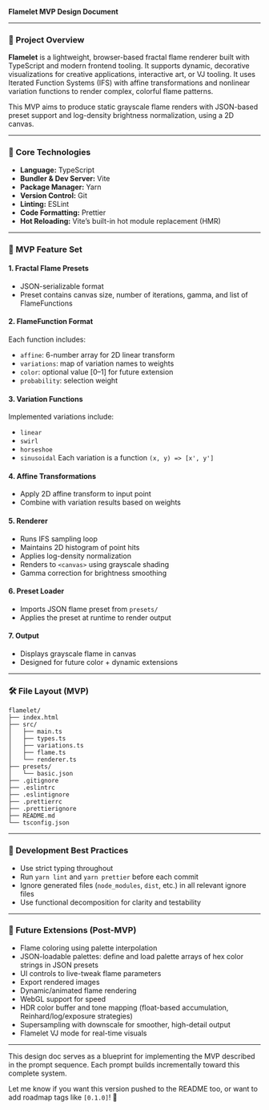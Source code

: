 **Flamelet MVP Design Document**

---

### 📌 Project Overview

**Flamelet** is a lightweight, browser-based fractal flame renderer built with TypeScript and modern frontend tooling. It supports dynamic, decorative visualizations for creative applications, interactive art, or VJ tooling. It uses Iterated Function Systems (IFS) with affine transformations and nonlinear variation functions to render complex, colorful flame patterns.

This MVP aims to produce static grayscale flame renders with JSON-based preset support and log-density brightness normalization, using a 2D canvas.

---

### 🔧 Core Technologies

- **Language:** TypeScript
- **Bundler & Dev Server:** Vite
- **Package Manager:** Yarn
- **Version Control:** Git
- **Linting:** ESLint
- **Code Formatting:** Prettier
- **Hot Reloading:** Vite’s built-in hot module replacement (HMR)

---

### 🧱 MVP Feature Set

#### 1. **Fractal Flame Presets**

- JSON-serializable format
- Preset contains canvas size, number of iterations, gamma, and list of FlameFunctions

#### 2. **FlameFunction Format**

Each function includes:

- `affine`: 6-number array for 2D linear transform
- `variations`: map of variation names to weights
- `color`: optional value \[0–1] for future extension
- `probability`: selection weight

#### 3. **Variation Functions**

Implemented variations include:

- `linear`
- `swirl`
- `horseshoe`
- `sinusoidal`
  Each variation is a function `(x, y) => [x', y']`

#### 4. **Affine Transformations**

- Apply 2D affine transform to input point
- Combine with variation results based on weights

#### 5. **Renderer**

- Runs IFS sampling loop
- Maintains 2D histogram of point hits
- Applies log-density normalization
- Renders to `<canvas>` using grayscale shading
- Gamma correction for brightness smoothing

#### 6. **Preset Loader**

- Imports JSON flame preset from `presets/`
- Applies the preset at runtime to render output

#### 7. **Output**

- Displays grayscale flame in canvas
- Designed for future color + dynamic extensions

---

### 🛠 File Layout (MVP)

```
flamelet/
├── index.html
├── src/
│   ├── main.ts
│   ├── types.ts
│   ├── variations.ts
│   ├── flame.ts
│   └── renderer.ts
├── presets/
│   └── basic.json
├── .gitignore
├── .eslintrc
├── .eslintignore
├── .prettierrc
├── .prettierignore
├── README.md
└── tsconfig.json
```

---

### 🧪 Development Best Practices

- Use strict typing throughout
- Run `yarn lint` and `yarn prettier` before each commit
- Ignore generated files (`node_modules`, `dist`, etc.) in all relevant ignore files
- Use functional decomposition for clarity and testability

---

### 🔄 Future Extensions (Post-MVP)

- Flame coloring using palette interpolation
- JSON-loadable palettes: define and load palette arrays of hex color strings in JSON presets
- UI controls to live-tweak flame parameters
- Export rendered images
- Dynamic/animated flame rendering
- WebGL support for speed
- HDR color buffer and tone mapping (float-based accumulation, Reinhard/log/exposure strategies)
- Supersampling with downscale for smoother, high-detail output
- Flamelet VJ mode for real-time visuals

---

This design doc serves as a blueprint for implementing the MVP described in the prompt sequence. Each prompt builds incrementally toward this complete system.

Let me know if you want this version pushed to the README too, or want to add roadmap tags like `[0.1.0]`! 🌟
